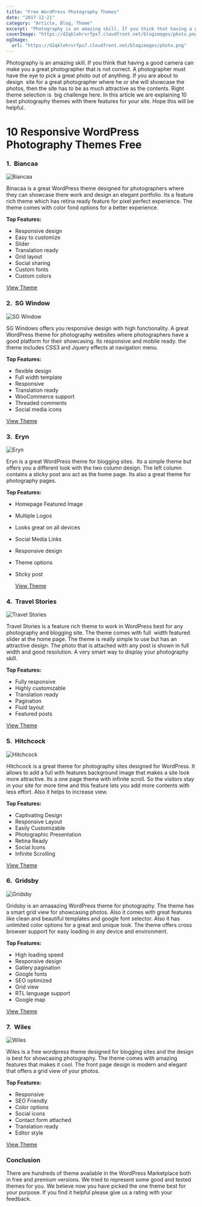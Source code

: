 ```yaml
---
title: "Free WordPress Photography Themes"
date: "2017-12-21"
category: "Article, Blog, Theme"
excerpt: "Photography is an amazing skill. If you think that having a good camera can make you a great photographer that is not correct. A photographer must have the eye to pick a great photo out of anything. If you are about to design  site for a great photographer where he or she will showcase the"
coverImage: "https://d2qklehrvrfpx7.cloudfront.net/blogimages/photo.png"
ogImage:
  url: "https://d2qklehrvrfpx7.cloudfront.net/blogimages/photo.png"
---
```


Photography is an amazing skill. If you think that having a good camera can make you a great photographer that is not correct. A photographer must have the eye to pick a great photo out of anything. If you are about to design  site for a great photographer where he or she will showcase the photos, then the site has to be as much attractive as the contents. Right theme selection is  big challenge here. In this article we are explaining 10 best photography themes with there features for your site. Hope this will be helpful.

# 10 Responsive WordPress Photography Themes Free

### 1.  Biancaa

![Biancaa](https://d2qklehrvrfpx7.cloudfront.net/blogimages/photo1.png)

Binacaa is a great WordPress theme designed for photographers where they can showcase there work and design an elegant portfolio. Its a feature rich theme which has retina ready feature for pixel perfect experience. The theme comes with color fond options for a better experience.

**Top Features:**

- Responsive design
- Easy to customize
- Slider
- Translation ready
- Grid layout
- Social sharing
- Custom fonts
- Custom colors

<a href="https://wordpress.org/themes/biancaa/" class="btn">View Theme</a>

### 2.  SG Window

![SG Window](https://d2qklehrvrfpx7.cloudfront.net/blogimages/photo2.png)

SG Windows offers you responsive design with high functionality. A great WordPress theme for photography websites where photographers have a good platform for their showcasing. Its responsive and mobile ready. the theme includes CSS3 and Jquery effects at navigation menu.

**Top Features:**

- flexible design
- Full width template
- Responsive
- Translation ready
- WooCommerce support
- Threaded comments
- Social media icons

<a href="https://wordpress.org/themes/sg-window/" class="btn">View Theme</a>

### 3.  Eryn

![Eryn](https://d2qklehrvrfpx7.cloudfront.net/blogimages/photo3.png)

Eryn is a great WordPress theme for blogging sites.  Its a simple theme but offers you a different look with the two column design. The left column contains a sticky post ans act as the home page. Its also a great theme for photography pages.

**Top Features:**

- Homepage Featured Image
- Multiple Logos
- Looks great on all devices
- Social Media Links
- Responsive design
- Theme options
- Sticky post

  <a href="https://wordpress.org/themes/eryn/" class="btn">View Theme</a>

### 4.  Travel Stories

![Travel Stories](https://d2qklehrvrfpx7.cloudfront.net/blogimages/photo4.png)

Travel Stories is a feature rich theme to work in WordPress best for any photography and blogging site. The theme comes with full  width featured slider at the home page. The theme is really simple to use but has an attractive design. The photo that is attached with any post is shown in full width and good resolution. A very smart way to display your photography skill.

**Top Features:**

- Fully responsive
- Highly customizable
- Translation ready
- Pagination
- Fluid layout
- Featured posts

<a href="https://wordpress.org/themes/travel-stories/" class="btn">View Theme</a>

### 5.  Hitchcock

![Hitchcock](https://d2qklehrvrfpx7.cloudfront.net/blogimages/photo5.png)

Hitchcock is a great theme for photography sites designed for WordPress. It allows to add a full with features background image that makes a site look more attractive. Its a one page theme with infinite scroll. So the visitors stay in your site for more time and this feature lets you add more contents with less effort. Also it helps to increase view.

**Top Features:**

- Captivating Design
- Responsive Layout
- Easily Customizable
- Photographic Presentation
- Retina Ready
- Social Icons
- Infinite Scrolling

<a href="https://wordpress.org/themes/hitchcock/" class="btn">View Theme</a>

### 6.  Gridsby

![Gridsby](https://d2qklehrvrfpx7.cloudfront.net/blogimages/photo6.png)

Gridsby is an amaaazing WordPress theme for photography. The theme has a smart grid view for showcasing photos. Also it comes with great features like clean and beautiful templates and google font selector. Also it has unlimited color options for a great and unique look. The theme offers cross browser support for easy loading in any device and environment.

**Top Features:**

- High loading speed
- Responsive design
- Gallery pagination
- Google fonts
- SEO optimized
- Grid view
- RTL language support
- Google map

<a href="https://wordpress.org/themes/gridsby/" class="btn">View Theme</a>

### 7.  Wiles

![Wiles](https://d2qklehrvrfpx7.cloudfront.net/blogimages/photo7.png)

Wiles is a free wordpress theme designed for blogging sites and the design is best for showcasing photography. The theme comes with amazing features that makes it cool. The front page design is modern and elegant that offers a grid view of your photos.

**Top Features:**

- Responsive
- SEO Friendly
- Color options
- Social icons
- Contact form attached
- Translation ready
- Editor style

<a href="https://wordpress.org/themes/wiles/" class="btn">View Theme</a>

### Conclusion

There are hundreds of theme available in the WordPress Marketplace both in free and premium versions. We tried to represent some good and tested themes for you. We believe now you have picked the one theme best for your purpose. If you find it helpful please give us a rating with your feedback.
